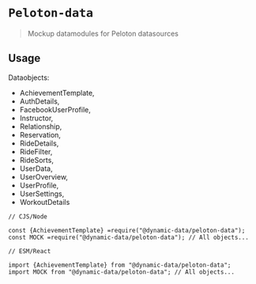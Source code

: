 # `Peloton-data`

> Mockup datamodules for Peloton datasources

## Usage

Dataobjects:

- AchievementTemplate,
- AuthDetails,
- FacebookUserProfile,
- Instructor,
- Relationship,
- Reservation,
- RideDetails,
- RideFilter,
- RideSorts,
- UserData,
- UserOverview,
- UserProfile,
- UserSettings,
- WorkoutDetails

```
// CJS/Node

const {AchievementTemplate} =require("@dynamic-data/peloton-data");
const MOCK =require("@dynamic-data/peloton-data"); // All objects...

```

```
// ESM/React

import {AchievementTemplate} from "@dynamic-data/peloton-data";
import MOCK from "@dynamic-data/peloton-data"; // All objects...

```
